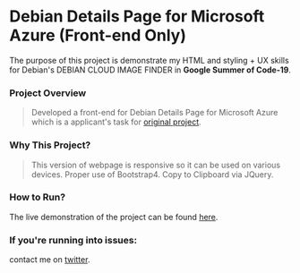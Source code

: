# Debian Details Page for Microsoft Azure (Front-end Only)
The purpose of this project is demonstrate my HTML and styling + UX skills for Debian's DEBIAN CLOUD IMAGE FINDER in **Google Summer of Code-19**.

### Project Overview
> Developed a front-end for Debian Details Page for Microsoft Azure which is a applicant's task for [original project](https://codehawkdevs.github.io/Debian-Details-Page-for-MS-azure/).

### Why This Project?
> This version of webpage is responsive so it can be used on various devices.
> Proper use of Bootstrap4.
> Copy to Clipboard via JQuery.

### How to Run?
The live demonstration of the project can be found [here](https://codehawkdevs.github.io/Debian-Cloud-Image-Finder/).

### If you're running into issues:
contact me on [twitter](https://www.twitter.com/harshsahu97/).
